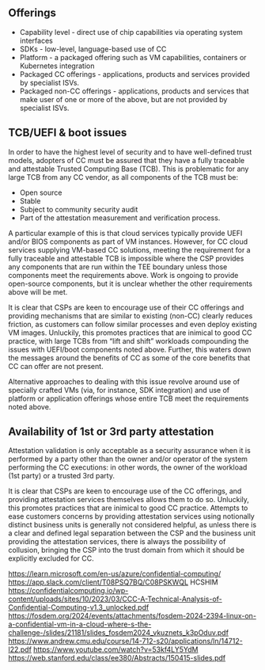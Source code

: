 ## Offerings
* Capability level - direct use of chip capabilities via operating system interfaces
* SDKs - low-level, language-based use of CC
* Platform - a packaged offering such as VM capabilities, containers or Kubernetes integration
* Packaged CC offerings - applications, products and services provided by specialist ISVs.
* Packaged non-CC offerings - applications, products and services that make user of one or more of the above, but are not provided by specialist ISVs.

## TCB/UEFI & boot issues
In order to have the highest level of security and to have well-defined trust models, adopters of CC must be assured that they have a fully traceable and attestable Trusted Computing Base (TCB). This is problematic for any large TCB from any CC vendor, as all components of the TCB must be:
* Open source
* Stable
* Subject to community security audit
* Part of the attestation measurement and verification process.

A particular example of this is that cloud services typically provide UEFI and/or BIOS components as part of VM instances.  However, for CC cloud services supplying VM-based CC solutions, meeting the requirement for a fully traceable and attestable TCB is impossible where the CSP provides any components that are run within the TEE boundary unless those components meet the requirements above.  Work is ongoing to provide open-source components, but it is unclear whether the other requirements above will be met.

It is clear that CSPs are keen to encourage use of their CC offerings and providing mechanisms that are similar to existing (non-CC) clearly reduces friction, as customers can follow similar processes and even deploy existing VM images.  Unluckily, this promotes practices that are inimical to good CC practice, with large TCBs from “lift and shift” workloads compounding the issues with UEFI/boot components noted above.  Further, this waters down the messages around the benefits of CC as some of the core benefits that CC can offer are not present.

Alternative approaches to dealing with this issue revolve around use of specially crafted VMs (via, for instance, SDK integration) and use of platform or application offerings whose entire TCB meet the requirements noted above.

## Availability of 1st or 3rd party attestation
Attestation validation is only acceptable as a security assurance when it is performed by a party other than the owner and/or operator of the system performing the CC executions: in other words, the owner of the workload (1st party) or a trusted 3rd party.

It is clear that CSPs are keen to encourage use of the CC offerings, and providing attestation services themselves allows them to do so.  Unluckily, this promotes practices that are inimical to good CC practice.  Attempts to ease customers concerns by providing attestation services using notionally distinct business units is generally not considered helpful, as unless there is a clear and defined legal separation between the CSP and the business unit providing the attestation services, there is always the possibility of collusion, bringing the CSP into the trust domain from which it should be explicitly excluded for CC.

https://learn.microsoft.com/en-us/azure/confidential-computing/ 
https://app.slack.com/client/T08PSQ7BQ/C08PSKWQL
HCSHIM
https://confidentialcomputing.io/wp-content/uploads/sites/10/2023/03/CCC-A-Technical-Analysis-of-Confidential-Computing-v1.3_unlocked.pdf
https://fosdem.org/2024/events/attachments/fosdem-2024-2394-linux-on-a-confidential-vm-in-a-cloud-where-s-the-challenge-/slides/21181/slides_fosdem2024_vkuznets_k3pOduv.pdf
https://www.andrew.cmu.edu/course/14-712-s20/applications/ln/14712-l22.pdf
https://www.youtube.com/watch?v=53kf4LY5YdM
https://web.stanford.edu/class/ee380/Abstracts/150415-slides.pdf